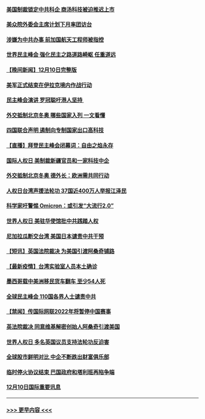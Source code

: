 #### [美国制裁锁定中共科企 商汤科技被迫推迟上市](../pages/prog202/a103291094.md?t=12111801) 
#### [美众院外委会主席计划下月率团访台](../pages/prog202/a103291058.md?t=12111801) 
#### [涉嫌为中共办事 前加国航天工程师被指控](../pages/prog202/a103290778.md?t=12111801) 
#### [世界民主峰会 强化民主之路道路崎岖 任重道远](../pages/prog202/a103290944.md?t=12111801) 
#### [【晚间新闻】12月10日完整版](../pages/prog202/a103290928.md?t=12111801) 
#### [美军正式结束在伊拉克境内作战行动](../pages/prog202/a103290595.md?t=12111801) 
#### [民主峰会演讲 罗冠聪吁港人坚持 ](../pages/prog202/a103290755.md?t=12111801) 
#### [外交抵制北京冬奥 哪些国家入列 一文看懂](../pages/prog202/a103290878.md?t=12111801) 
#### [四国联合声明 遏制向专制国家出口高科技](../pages/prog202/a103290591.md?t=12111801) 
#### [【直播】拜登民主峰会闭幕词：自由之焰永存](../pages/prog202/a103290832.md?t=12111801) 
#### [国际人权日 美制裁新疆官员和一家科技中企](../pages/prog202/a103290400.md?t=12111801) 
#### [外交抵制北京冬奥 德外长：欧洲需共同行动](../pages/prog202/a103290294.md?t=12111801) 
#### [人权日台湾声援法轮功 37国近400万人举报江泽民](../pages/prog202/a103290296.md?t=12111801) 
#### [科学家吁警惕 Omicron：或引发“大流行2.0”](../pages/prog202/a103289178.md?t=12111801) 
#### [世界人权日 美驻华使馆批中共践踏人权](../pages/prog202/a103290363.md?t=12111801) 
#### [尼加拉瓜断交台湾 美国日本谴责中共干预](../pages/prog202/a103290292.md?t=12111801) 
#### [【短讯】英国法院裁决 为美国引渡阿桑奇铺路](../pages/prog202/a103290370.md?t=12111801) 
#### [【最新疫情】台湾实验室人员本土确诊](../pages/prog202/a103290372.md?t=12111801) 
#### [墨西哥载中美洲移民货车翻车 至少54人死](../pages/prog202/a103290365.md?t=12111801) 
#### [全球民主峰会 110国各界人士谴责中共](../pages/prog202/a103290337.md?t=12111801) 
#### [【禁闻】传国际网联2022年将暂停中国赛事](../pages/prog202/a103290284.md?t=12111801) 
#### [英法院裁决 同意维基解密创始人阿桑奇引渡美国](../pages/prog202/a103290237.md?t=12111801) 
#### [世界人权日 多名英国议员支持法轮功反迫害](../pages/prog202/a103290276.md?t=12111801) 
#### [全球股市鲜明对比 中企不断跌出财富俱乐部](../pages/prog202/a103290224.md?t=12111801) 
#### [临时停火协议结束 巴国政府和塔利班再陷争端](../pages/prog202/a103290138.md?t=12111801) 
#### [12月10日国际重要讯息](../pages/prog202/a103290078.md?t=12111801) 

----
#### [ >>> 更早内容 <<< ](../indexes/prog202-earlier.md)
